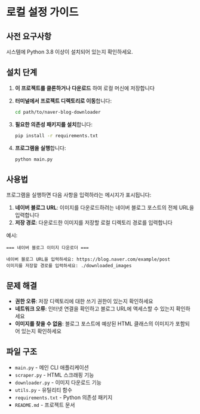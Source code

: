 # 로컬 설정 가이드

## 사전 요구사항

시스템에 Python 3.8 이상이 설치되어 있는지 확인하세요.

## 설치 단계

1. **이 프로젝트를 클론하거나 다운로드** 하여 로컬 머신에 저장합니다

2. **터미널에서 프로젝트 디렉토리로 이동**합니다:

   ```bash
   cd path/to/naver-blog-downloader
   ```

3. **필요한 의존성 패키지를 설치**합니다:

   ```bash
   pip install -r requirements.txt
   ```

4. **프로그램을 실행**합니다:

   ```bash
   python main.py
   ```

## 사용법

프로그램을 실행하면 다음 사항을 입력하라는 메시지가 표시됩니다:

1. **네이버 블로그 URL**: 이미지를 다운로드하려는 네이버 블로그 포스트의 전체 URL을 입력합니다
2. **저장 경로**: 다운로드한 이미지를 저장할 로컬 디렉토리 경로를 입력합니다

예시:

```
=== 네이버 블로그 이미지 다운로더 ===

네이버 블로그 URL을 입력하세요: https://blog.naver.com/example/post
이미지를 저장할 경로를 입력하세요: ./downloaded_images
```

## 문제 해결

- **권한 오류**: 저장 디렉토리에 대한 쓰기 권한이 있는지 확인하세요
- **네트워크 오류**: 인터넷 연결을 확인하고 블로그 URL에 액세스할 수 있는지 확인하세요
- **이미지를 찾을 수 없음**: 블로그 포스트에 예상된 HTML 클래스의 이미지가 포함되어 있는지 확인하세요

## 파일 구조

- `main.py` - 메인 CLI 애플리케이션
- `scraper.py` - HTML 스크래핑 기능  
- `downloader.py` - 이미지 다운로드 기능
- `utils.py` - 유틸리티 함수
- `requirements.txt` - Python 의존성 패키지
- `README.md` - 프로젝트 문서
